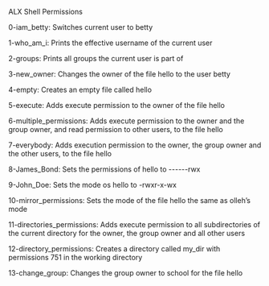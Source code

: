 ALX Shell Permissions

0-iam_betty: Switches current user to betty

1-who_am_i: Prints the effective username of the current user

2-groups: Prints all groups the current user is part of

3-new_owner: Changes the owner of the file hello to the user betty

4-empty: Creates an empty file called hello

5-execute: Adds execute permission to the owner of the file hello

6-multiple_permissions: Adds execute permission to the owner and the group owner, and read permission to other users, to the file hello

7-everybody: Adds execution permission to the owner, the group owner and the other users, to the file hello

8-James_Bond: Sets the permissions of hello to ------rwx

9-John_Doe: Sets the mode os hello to -rwxr-x-wx

10-mirror_permissions: Sets the mode of the file hello the same as olleh’s mode

11-directories_permissions: Adds execute permission to all subdirectories of the current directory for the owner, the group owner and all other users

12-directory_permissions: Creates a directory called my_dir with permissions 751 in the working directory

13-change_group: Changes the group owner to school for the file hello
